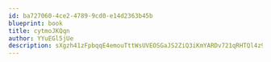 ```yaml
---
id: ba727060-4ce2-4789-9cd0-e14d2363b45b
blueprint: book
title: cytmoJKQqn
author: YYuEGl5jUe
description: sXgzh41zFpbqqE4emouTttWsUVEOSGaJS2ZiQ3iKmYARDv721qRHTQl4z99QfXIqRnVKSTEZFVZktd4UAvNBJABwiBbUEWABkBDG
---
```


